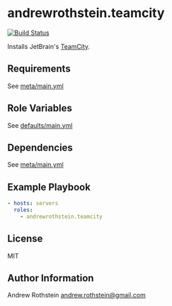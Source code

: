 andrewrothstein.teamcity
=========
[![Build Status](https://travis-ci.org/andrewrothstein/ansible-teamcity.svg?branch=master)](https://travis-ci.org/andrewrothstein/ansible-teamcity)

Installs JetBrain's [TeamCity](https://www.jetbrains.com/teamcity/).

Requirements
------------

See [meta/main.yml](meta/main.yml)

Role Variables
--------------

See [defaults/main.yml](defaults/main.yml)

Dependencies
------------

See [meta/main.yml](meta/main.yml)

Example Playbook
----------------

```yml
- hosts: servers
  roles:
    - andrewrothstein.teamcity
```

License
-------

MIT

Author Information
------------------

Andrew Rothstein <andrew.rothstein@gmail.com>
